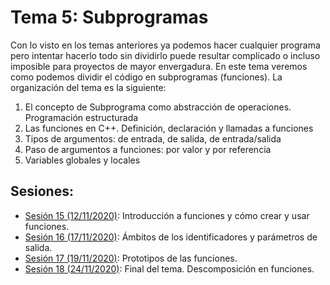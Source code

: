 # Tema 5: Subprogramas

Con lo visto en los temas anteriores ya podemos hacer cualquier programa pero intentar hacerlo todo sin dividirlo puede resultar complicado o incluso imposible para proyectos de mayor envergadura. En este tema veremos como podemos dividir el código en subprogramas (funciones). La organización del tema es la siguiente:

1. El concepto de Subprograma como abstracción de operaciones. Programación estructurada
2. Las funciones en C++. Definición, declaración y llamadas a funciones
3. Tipos de argumentos: de entrada, de salida, de entrada/salida
4. Paso de argumentos a funciones: por valor y por referencia
5. Variables globales y locales

## Sesiones:
* [Sesión 15 (12/11/2020)](tema5/sesion15.md): Introducción a funciones y cómo crear y usar funciones.
* [Sesión 16 (17/11/2020)](tema5/sesion16.md): Ámbitos de los identificadores y parámetros de salida.
* [Sesión 17 (19/11/2020)](tema5/sesion17.md): Prototipos de las funciones.
* [Sesión 18 (24/11/2020)](tema5/sesion18.md): Final del tema. Descomposición en funciones.
